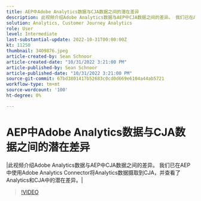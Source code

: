 ```yaml
---
title: AEP中Adobe Analytics数据与CJA数据之间的潜在差异
description: 此视频介绍Adobe Analytics数据与AEP中CJA数据之间的差异。 我们已在AEP中使用Adobe Analytics Connector将Analytics数据摄取到CJA，并查看了Analytics和CJA中的潜在差异。
solution: Analytics, Customer Journey Analytics
role: User
level: Intermediate
last-substantial-update: 2022-10-31T00:00:00Z
kt: 11250
thumbnail: 3409876.jpeg
article-created-by: Sean Schnoor
article-created-date: "10/31/2022 3:21:00 PM"
article-published-by: Sean Schnoor
article-published-date: "10/31/2022 3:21:00 PM"
source-git-commit: 67bd3801417b52683c0cd0d669e6104a44ab5721
workflow-type: tm+mt
source-wordcount: '100'
ht-degree: 0%

---
```



# AEP中Adobe Analytics数据与CJA数据之间的潜在差异

|此视频介绍Adobe Analytics数据与AEP中CJA数据之间的差异。 我们已在AEP中使用Adobe Analytics Connector将Analytics数据摄取到CJA，并查看了Analytics和CJA中的潜在差异。|

>[!VIDEO](https://video.tv.adobe.com/v/3409876/?quality=12&learn=on)
